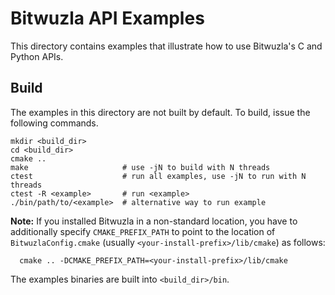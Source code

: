 Bitwuzla API Examples
=====================

This directory contains examples that illustrate how to use Bitwuzla's
C and Python APIs.

Build
-----

The examples in this directory are not built by default.
To build, issue the following commands.

```
mkdir <build_dir>
cd <build_dir>
cmake ..
make                     # use -jN to build with N threads
ctest                    # run all examples, use -jN to run with N threads
ctest -R <example>       # run <example>
./bin/path/to/<example>  # alternative way to run example
```

**Note:** If you installed Bitwuzla in a non-standard location, you have to
additionally specify `CMAKE_PREFIX_PATH` to point to the location of
`BitwuzlaConfig.cmake` (usually `<your-install-prefix>/lib/cmake`) as follows:

```
  cmake .. -DCMAKE_PREFIX_PATH=<your-install-prefix>/lib/cmake
```

The examples binaries are built into `<build_dir>/bin`.
